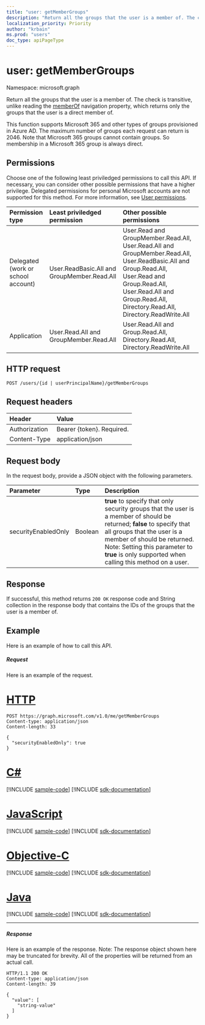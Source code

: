 ```yaml
---
title: "user: getMemberGroups"
description: "Return all the groups that the user is a member of. The check is transitive, unlike reading the"
localization_priority: Priority
author: "krbain"
ms.prod: "users"
doc_type: apiPageType
---
```


# user: getMemberGroups

Namespace: microsoft.graph

Return all the groups that the user is a member of. The check is transitive, unlike reading the
[memberOf](../api/user-list-memberof.md) navigation property, which returns only the groups that the user is a direct member of.

This function supports Microsoft 365 and other types of groups provisioned in Azure AD. The maximum number of groups each
request can return is 2046. Note that Microsoft 365 groups cannot contain groups. So membership in a Microsoft 365 group is
always direct.

## Permissions

Choose one of the following least priviledged permissions to call this API. If necessary, you can consider other possible permissions that have a higher privilege. Delegated permissions for personal Microsoft accounts are not supported for this method. For more information, see [User permissions](/graph/permissions-reference#user-permissions).

| Permission type | Least priviledged permission | Other possible permissions |
|:--------------- |:---------------------------- |:-------------------------- |
| Delegated (work or school account) | User.ReadBasic.All and GroupMember.Read.All | User.Read and GroupMember.Read.All, User.Read.All and GroupMember.Read.All, User.ReadBasic.All and Group.Read.All, User.Read and Group.Read.All,  User.Read.All and Group.Read.All, Directory.Read.All, Directory.ReadWrite.All |
| Application |  User.Read.All and GroupMember.Read.All | User.Read.All and Group.Read.All, Directory.Read.All, Directory.ReadWrite.All |

## HTTP request

<!-- { "blockType": "ignored" } -->

```http
POST /users/{id | userPrincipalName}/getMemberGroups
```

## Request headers

| Header        | Value                     |
| :------------ | :------------------------ |
| Authorization | Bearer {token}. Required. |
| Content-Type  | application/json          |

## Request body

In the request body, provide a JSON object with the following parameters.

| Parameter           | Type    | Description                                                                                                                                                                                                                                                                         |
| :------------------ | :------ | :---------------------------------------------------------------------------------------------------------------------------------------------------------------------------------------------------------------------------------------------------------------------------------- |
| securityEnabledOnly | Boolean | **true** to specify that only security groups that the user is a member of should be returned; **false** to specify that all groups that the user is a member of should be returned. Note: Setting this parameter to **true** is only supported when calling this method on a user. |

## Response

If successful, this method returns `200 OK` response code and String collection in the response body that contains the IDs of the groups that the user is a member of.

## Example

Here is an example of how to call this API.

##### Request

Here is an example of the request.


# [HTTP](#tab/http)
<!-- {
  "blockType": "request",
  "name": "user_getmembergroups"
}-->

```http
POST https://graph.microsoft.com/v1.0/me/getMemberGroups
Content-type: application/json
Content-length: 33

{
  "securityEnabledOnly": true
}
```
# [C#](#tab/csharp)
[!INCLUDE [sample-code](../includes/snippets/csharp/user-getmembergroups-csharp-snippets.md)]
[!INCLUDE [sdk-documentation](../includes/snippets/snippets-sdk-documentation-link.md)]

# [JavaScript](#tab/javascript)
[!INCLUDE [sample-code](../includes/snippets/javascript/user-getmembergroups-javascript-snippets.md)]
[!INCLUDE [sdk-documentation](../includes/snippets/snippets-sdk-documentation-link.md)]

# [Objective-C](#tab/objc)
[!INCLUDE [sample-code](../includes/snippets/objc/user-getmembergroups-objc-snippets.md)]
[!INCLUDE [sdk-documentation](../includes/snippets/snippets-sdk-documentation-link.md)]

# [Java](#tab/java)
[!INCLUDE [sample-code](../includes/snippets/java/user-getmembergroups-java-snippets.md)]
[!INCLUDE [sdk-documentation](../includes/snippets/snippets-sdk-documentation-link.md)]

---


##### Response

Here is an example of the response. Note: The response object shown here may be truncated for brevity. All of the properties will be returned from an actual call.

<!-- {
  "blockType": "response",
  "truncated": true,
  "@odata.type": "string",
  "isCollection": true
} -->

```http
HTTP/1.1 200 OK
Content-type: application/json
Content-length: 39

{
  "value": [
    "string-value"
  ]
}
```

<!-- uuid: 8fcb5dbc-d5aa-4681-8e31-b001d5168d79
2015-10-25 14:57:30 UTC -->

<!-- {
  "type": "#page.annotation",
  "description": "user: getMemberGroups",
  "keywords": "",
  "section": "documentation",
  "tocPath": "",
  "suppressions": [
  ]
}-->


